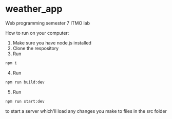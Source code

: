 # weather_app
Web programming semester 7 ITMO lab

How to run on your computer:
  1. Make sure you have node.js installed
  2. Clone the respository
  3. Run
  ``` bash
  npm i
  ```
  4. Run 
  ``` bash
  npm run build:dev
  ```
  5. Run 
  ``` bash
  npm run start:dev 
  ```
  to start a server which'll load any changes you make to files in the src folder
